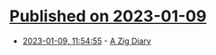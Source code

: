 # [Published on 2023-01-09](index.md)

* [2023-01-09, 11:54:55](https://news.ycombinator.com/item?id=34309347) - [A Zig Diary](https://kihlander.net/post/a-zig-diary/)
